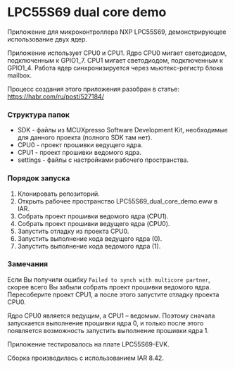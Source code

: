 # LPC55S69 dual core demo
Приложение для микроконтроллера NXP LPC55S69, демонстрирующее использование двух ядер.

Приложение использует CPU0 и CPU1. Ядро CPU0 мигает светодиодом, подключенным к GPIO1_7. CPU1 мигает светодиодом, подключенным к GPIO1_4. Работа ядер синхронизируется через мьютекс-регистр блока mailbox.

Процесс создания этого приложения разобран в статье: https://habr.com/ru/post/527184/

### Структура папок 

* SDK - файлы из MCUXpresso Software Development Kit, необходимые для данного проекта (полного SDK там нет).
* CPU0 - проект прошивки ведущего ядра.
* CPU1 - проект прошивки ведомого ядра.
* settings - файлы с настройками рабочего пространства.

### Порядок запуска 

1. Клонировать репозиторий.
2. Открыть рабочее пространство LPC55S69_dual_core_demo.eww в IAR.
3. Собрать проект прошивки ведомого ядра (CPU1).
4. Собрать проект прошивки ведущего ядра (CPU0).
5. Запустить отладку из проекта CPU0.
6. Запустить выполнение кода ведущего ядра (0).
7. Запустить выполнение кода ведомого ядра (1).

### Замечания

Если Вы получили ошибку `Failed to synch with multicore partner`, скорее всего Вы забыли собрать проект прошивки ведомого ядра. Пересоберите проект CPU1, а после этого запустите отладку проекта CPU0.

Ядро CPU0 является ведущим, а CPU1 – ведомым. Поэтому сначала запускается выполнение прошивки ядра 0, и только после этого появляется возможность запустить выполнение прошивки ядра 1.

Приложение тестировалось на плате LPC55S69-EVK.

Сборка производилась с использованием IAR 8.42.
